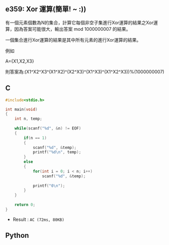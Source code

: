 ## e359: Xor 運算(簡單! ~ :))
有一個元素個數為N的集合，計算它每個非空子集進行Xor運算的結果之Xor運算，因為答案可能很大，輸出答案 mod 1000000007 的結果。

一個集合進行Xor運算的結果是其中所有元素的進行Xor運算的結果。

例如

A={X1,X2,X3}

則答案為:(X1^X2^X3^(X1^X2)^(X2^X3)^(X1^X3)^(X1^X2^X3))%(1000000007)

## C
```C
#include<stdio.h>

int main(void)
{
	int n, temp;
	
	while(scanf("%d", &n) != EOF)
	{	
		if(n == 1)
		{
			scanf("%d", &temp);
			printf("%d\n", temp);
		}	
		else
		{
			for(int i = 0; i < n; i++)
				scanf("%d", &temp);
				
			printf("0\n");
		}	
	}
	
	return 0;
}
```
 * Result : `AC (72ms, 80KB)`

## Python
